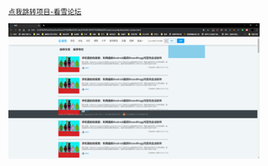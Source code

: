 [点我跳转项目-看雪论坛](https://github.com/Silence-dream/com.pediy.bbs)

![image-20191204215802647](点我查看项目进度.assets/image-20191204215802647.png)

